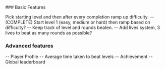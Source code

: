 ### Basic Features

Pick starting level and then after every completion ramp up difficulty.
-- (COMPLETE) Start level 1 (easy, medium or hard) then ramp based on difficulty?
-- Keep track of level and rounds beaten.
-- Add lives system, 3 lives to beat as many rounds as possible?

### Advanced features

-- Player Profile
-- Average time taken to beat levels
-- Achievement
-- Global leaderboard
